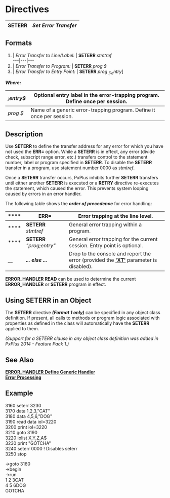 # Directives

**SETERR** |  **_Set Error Transfer_**  
---|---  
  
##  Formats

1. |  _Error Transfer to Line/Label:_ |  **SETERR** _stmtref_  
---|---|---  
2. |  _Error Transfer to Program:_ |  **SETERR** _prog_ _$_  
3. |  _Error Transfer to Entry Point:_ |  **SETERR** _prog_ _$_[;_entry$_]  
  
**_Where:_**

_;entry$_ |  Optional entry label in the error-trapping program. Define once per session.  
---|---  
_prog_ _$_ |  Name of a generic error-trapping program. Define it once per session.  
  
##  Description

Use **SETERR** to define the transfer address for any error for which you have not used the **ERR=** option. While a **SETERR** is in effect, any error (divide check, subscript range error, etc.) transfers control to the statement number, label or program specified in **SETERR**. To disable the **SETERR** transfer in a program, use statement number 0000 as _stmtref_.

Once a **SETERR** transfer occurs, PxPlus inhibits further **SETERR** transfers until either another **SETERR** is executed or a **RETRY** directive re-executes the statement, which caused the error. This prevents system looping caused by errors in an error handler.

The following table shows the **_order of precedence_** for error handling:

**** |  **ERR=** |  Error trapping at the line level.  
---|---|---  
**** |  **SETERR** _stmtref_ |  General error trapping within a program.  
**** |  **SETERR** _"prog;entry"_ |  General error trapping for the current session. Entry point is optional.  
**__** |  **_... else ..._** |  Drop to the console and report the error (provided the **['XT'](../parameters/xt.md)** parameter is disabled).  
  
**ERROR_HANDLER READ** can be used to determine the current **ERROR_HANDLER** or **SETERR** program in effect.

##  Using SETERR in an Object

The **SETERR** directive **_(Format 1 only)_** can be specified in any object class definition. If present, all calls to methods or program logic associated with properties as defined in the class will automatically have the **SETERR** applied to them.

_(Support for a SETERR clause in any object class definition was added in PxPlus 2014 - Feature Pack 1.)_

##  See Also

**[ERROR_HANDLER Define Generic Handler](error_handler.md)**  
**[Error Processing](../PxPlus%20User%20Guide/Development%20Tools/Error%20Handling%20and%20Debugging/Error%20Processing.md)**

##  Example

3160 seterr 3230  
3170 data 1,2,3,"CAT"  
3180 data 4,5,6,"DOG"  
3190 read data iol=3220  
3200 print iol=3220  
3210 goto 3190  
3220 iolist X,Y,Z,A$  
3230 print "GOTCHA"  
3240 seterr 0000 ! Disables seterr  
3250 stop  
  
->goto 3160  
->begin  
->run  
1 2 3CAT  
4 5 6DOG  
GOTCHA
